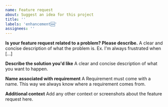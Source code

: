 ```yaml
---
name: Feature request
about: Suggest an idea for this project
title: ''
labels: 'enhancement🆕'
assignees: ''
---
```


**Is your feature request related to a problem? Please describe.**
A clear and concise description of what the problem is. Ex. I'm always frustrated when [...]

**Describe the solution you'd like**
A clear and concise description of what you want to happen.

**Name associated with requirement**
A Requirement must come with a name. This way we always know where a requirement comes from.

**Additional context**
Add any other context or screenshots about the feature request here.
